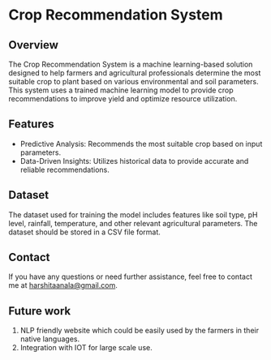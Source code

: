 # Crop Recommendation System
## Overview
The Crop Recommendation System is a machine learning-based solution designed to help farmers and agricultural professionals determine the most suitable crop to plant based on various environmental and soil parameters. This system uses a trained machine learning model to provide crop recommendations to improve yield and optimize resource utilization.

## Features
* Predictive Analysis: Recommends the most suitable crop based on input parameters.
* Data-Driven Insights: Utilizes historical data to provide accurate and reliable recommendations.

## Dataset
The dataset used for training the model includes features like soil type, pH level, rainfall, temperature, and other relevant agricultural parameters. The dataset should be stored in a CSV file format.

## Contact
If you have any questions or need further assistance, feel free to contact me at harshitaanala@gmail.com.

## Future work
1) NLP friendly website which could be easily used by the farmers in their native languages.
2) Integration with IOT for large scale use.
